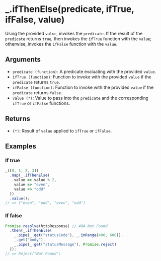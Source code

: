 # _.ifThenElse(predicate, ifTrue, ifFalse, value)

Using the provided `value`, invokes the `predicate`. If the result of the `predicate` returns `true`, then invokes the `ifTrue` function with the `value`; otherwise, invokes the `ifFalse` function with the `value`.

## Arguments

* `predicate (function)`: A predicate evaluating with the provided `value`.
* `ifTrue (function)`: Function to invoke with the provided `value` if the `predicate` returns `true`.
* `ifFalse (function)`: Function to invoke with the provided `value` if the `predicate` returns `false`.
* `value (*)`: Value to pass into the `predicate` and the corresponding `ifTrue` or `ifFalse` functions.

## Returns

* `(*)`: Result of `value` applied to `ifTrue` or `ifFalse`.

## Examples

### If true

```javascript
_([0, 1, 2, 3])
  .map(_.ifThenElse(
    value => value % 2,
    value => "even",
    value => "odd"
  ))
  .value();
// => ["even", "odd", "even", "odd"]
```

### If false

```javascript
Promise.resolve(httpResponse) // 404 Not Found
  .then(_.ifThenElse(
    _.pipe(_.get("statusCode"), _.inRange(400, 600)),
    _.get("body"),
    _.pipe(_.get("statusMessage"), Promise.reject)
  ));
// => Reject("Not Found")
```
